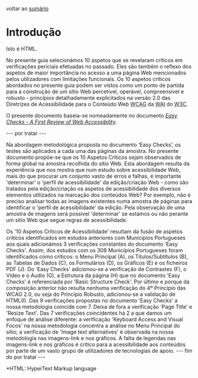 voltar ao [sumário](README.md)

# Introdução

Isto é HTML.

No presente guia selecionámos 10 aspetos que se revelaram críticos em verificações periciais efetuadas no passado. Eles são também o reflexo dos aspetos de maior importância no acesso a uma página Web mencionados pelos utilizadores com limitações funcionais. Os 10 aspetos críticos abordados no presente guia podem ser vistos como um ponto de partida para a construção de um sítio Web percetível, operável, compreensível e robusto - princípios detalhadamente explicitados na versão 2.0 das Diretrizes de Acessibilidade para o Conteúdo Web <abbr title="Web Content Accessibility Guidelines" lang="en" xml:lang="en">WCAG</abbr> da <abbr title="Web Accessibility Initiative" lang="en" xml:lang="en">WAI</abbr> do <abbr title="World Wide Web Consortium" lang="en">W3C</abbr>.

O presente documento baseia-se nomeadamente no documento <a href="https://www.w3.org/WAI/eval/preliminary.html"><em lang="en" xml:lang="en">Easy Checks - A First Review of Web Accessibility</em></a>.

--- por tratar ---

Na abordagem metodológica proposta no documento ‘Easy Checks’, os testes são aplicados a cada uma das páginas da amostra. No presente documento propõe-se que os 10 Aspetos Críticos sejam observados de forma global na amostra recolhida do sítio Web. Esta abordagem resulta da experiência que nos mostra que num estudo sobre acessibilidade Web, mais do que procurar um conjunto vasto de erros e falhas, é importante 'determinar' o 'perfil de acessibilidade' da edição/criação Web - como são tratados pela edição/criação os aspetos de acessibilidade dos diversos elementos utilizados na marcação dos conteúdos Web? Por exemplo, não é preciso analisar todas as imagens existentes numa amostra de páginas para identificar o 'perfil de acessibilidade' da edição. Pela observação de uma amostra de imagens será possível 'determinar' se estamos ou não perante um sítio Web que segue regras de acessibilidade.	

Os '10 Aspetos Críticos de Acessibilidade' resultam da fusão de aspetos críticos identificados em estudos anteriores com Municípios Portugueses aos quais adicionámos 3 verificações constantes do documento 'Easy Checks'. Assim, dos estudos com os 308 Municípios Portugueses foram identificados como críticos: o Menu Principal (A), os Títulos/Subtítulos (B), as Tabelas de Dados (C), os Formulários (D), os Gráficos (E) e os ficheiros PDF (J). Do 'Easy Checks' adicionou-se a verificação de Contrastes (F), o Vídeo e o Audio (G), a Estrutura da página (H) que no documento 'Easy Checks' é referenciada por 'Basic Structure Check'. Por último e porque da composição anterior não resulta nenhuma verificação do 4º Princípio das WCAG 2.0, ou seja do Princípio Robusto, adicionou-se a validação de HTML(I). Das 9 verificações propostas no documento 'Easy Checks' a nossa metodologia coincide com 7. Deixa de fora a verificação 'Page Title' e 'Resize Text'. Das 7 verificações coincidentes há 2 a que damos um enfoque de análise diferente: a verificação 'Keyboard Access and Visual Focos' na nossa metodologia concentra a análise no Menu Principal do sítio; a verificação de 'Image text alternatives' é observada na nossa metodologia nas imagens-link e nos gráficos. A falta de legendas nas imagens-link e nos gráficos é crítico para a acessibilidade aos conteúdos por parte de um vasto grupo de utilizadores de tecnologias de apoio.
--- fim do por tratar ---

*HTML: HyperText Markup language
